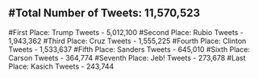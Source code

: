 #Total Number of Tweets: 11,570,523 
---
#First Place: Trump Tweets - 5,012,100
#Second Place: Rubio Tweets - 1,943,362
#Third Place: Cruz Tweets - 1,555,225
#Fourth Place: Clinton Tweets - 1,533,637
#Fifth Place: Sanders Tweets - 645,010
#Sixth Place: Carson Tweets - 364,774
#Seventh Place: Jeb! Tweets - 273,678
#Last Place: Kasich Tweets - 243,744

